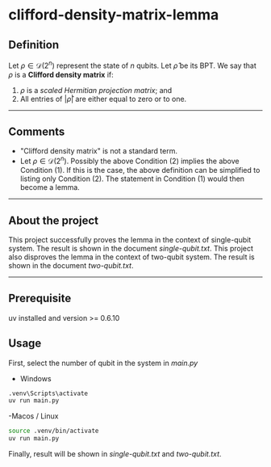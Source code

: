 # clifford-density-matrix-lemma

## **Definition**
Let $\rho \in \mathcal{D}(2^n)$ represent the state of $n$ qubits. Let $\hat{\rho}$ be its BPT. We say that $\rho$ is a **Clifford density matrix** if:  

1. $\rho$ is a *scaled Hermitian projection matrix*; and  
2. All entries of $|\hat{\rho}|$ are either equal to zero or to one.

---

## **Comments**
- "Clifford density matrix" is not a standard term.  
- Let $\rho \in \mathcal{D}(2^n)$. Possibly the above Condition (2) implies the above Condition (1). If this is the case, the above definition can be simplified to listing only Condition (2). The statement in Condition (1) would then become a lemma.

---

## **About the project**
This project successfully proves the lemma in the context of single-qubit system. The result is shown in the document _single-qubit.txt_.
This project also disproves the lemma in the context of two-qubit system. The result is shown in the document _two-qubit.txt_.

--- 

## **Prerequisite**
uv installed and version >= 0.6.10


## **Usage**

First, select the number of qubit in the system in _main.py_

- Windows
```bash
.venv\Scripts\activate
uv run main.py
```
-Macos / Linux
```bash
source .venv/bin/activate
uv run main.py
```

Finally, result will be shown in _single-qubit.txt_ and _two-qubit.txt_.

